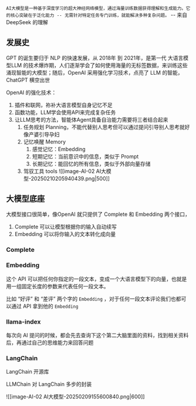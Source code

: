 
`AI大模型是一种基于深度学习的超大神经网络模型，通过海量训练数据获得理解和生成能力。它的核心突破在于泛化能力 -- 无需针对特定任务专门训练，就能解决多种复杂问题。` -- 来自 DeepSeek 的理解


## 发展史

GPT 的诞生要归于 NLP 的快速发展，从 2018年 到 2021年，是第一代 大语言模型LLM 的技术爆炸期，人们逐渐学会了如何使用海量的无标签数据，来训练这些涌现智能的大模型；随后，OpenAI 采用强化学习技术，点亮了 LLM 的智能，ChatGPT 横空出世

OpenAI 的强化技术：
1.  插件和联网，祢补大语言模型自身记忆不足
2.  函数功能，LLM学会使用API来完成复杂任务
3.  让LLM思考的方法，智能体Agent具备自治能力需要将三者结合起来
	1.  任务规划 Planning，不能代替别人思考但可以通过提问引导别人思考就好像产婆引导孕妇
	2.  记忆唤醒 Memory
		1.  感觉记忆：Embedding
		2.  短期记忆：当前意识中的信息，类似于 Prompt
		3.  长期记忆：能回忆的所有信息，类似于外部向量存储
	3.  驾驭工具 tools
	![[image-AI-02 AI大模型-20250210205940439.png|500]]




## 大模型底座

大模型接口很简单，像OpenAI 就只提供了 Complete 和 Embedding 两个接口，
1.  Complete 可以让模型根据你的输入自动续写
2.  Embedding 可以将你输入的文本转化成向量

### Complete


### Embedding

这个 API 可以把任何你指定的一段文本，变成一个大语言模型下的向量，也就是用一组固定长度的参数来代表任何一段文本。

比如 “好评” 和 “差评” 两个字的 `Embedding` ，对于任何一段文本评论我们也都可以通过 API 拿到他的 `Embedding`


### llama-index

每次向 AI 提问的时候，都会先去查询下这个第二大脑里面的资料，找到相关资料后，再通过自己的思维能力来回答问题


### LangChain

LangChain 开源库

LLMChain 对 LangChain 多步的封装

![[image-AI-02 AI大模型-20250209155600840.png|600]]




